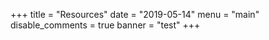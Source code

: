 +++
title = "Resources"
date = "2019-05-14"
menu = "main"
disable_comments = true
banner = "test"
+++
